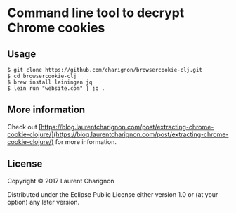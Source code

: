 # Command line tool to decrypt Chrome cookies

## Usage

    $ git clone https://github.com/charignon/browsercookie-clj.git
    $ cd browsercookie-clj
    $ brew install leiningen jq
    $ lein run "website.com" | jq .

## More information

Check out [https://blog.laurentcharignon.com/post/extracting-chrome-cookie-clojure/](https://blog.laurentcharignon.com/post/extracting-chrome-cookie-clojure/) for more information.


## License

Copyright © 2017 Laurent Charignon

Distributed under the Eclipse Public License either version 1.0 or (at
your option) any later version.
